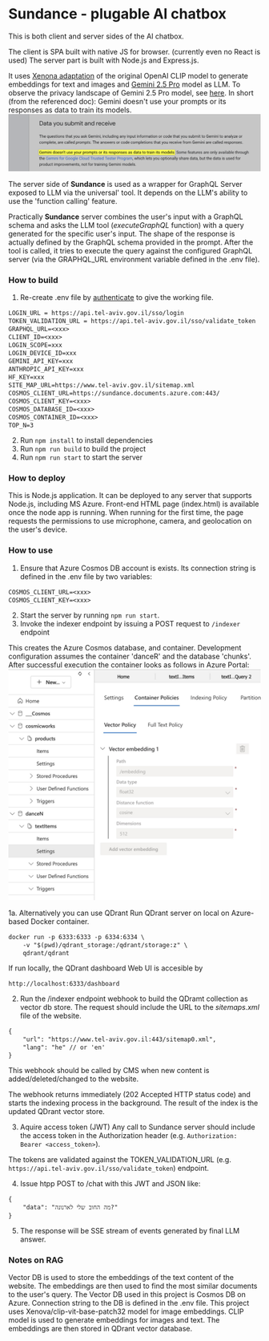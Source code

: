 # Sundance - plugable AI chatbox
This is both client and server sides of the AI chatbox.

The client is SPA built with native JS for browser. (currently even no React is used)
The server part is built with Node.js and Express.js. 

It uses [Xenona adaptation](https://huggingface.co/Xenova/clip-vit-base-patch32) of the original OpenAI CLIP model to generate embeddings for text and images and [Gemini 2.5 Pro](https://cloud.google.com/vertex-ai/generative-ai/docs/models/gemini/2-5-pro) model as LLM. To observe the privacy landscape of Gemini 2.5 Pro model, see [here](https://cloud.google.com/gemini/docs/discover/data-governance). In short (from the referenced doc): 
Gemini doesn't use your prompts or its responses as data to train its models.
![alt text](image-1.png)

The server side of **Sundance** is used as a wrapper for GraphQL Server exposed to LLM via the universal' tool. 
It depends on the LLM's ability to use the 'function calling' feature.

Practically **Sundance** server combines the user's input with a GraphQL schema and asks the LLM tool (*executeGraphQL* function) with a query generated for the specific user's input. The shape of the response is actually defined by the GraphQL schema provided in the prompt. After the tool is called, it tries to execute the query against the configured GraphQL server (via the GRAPHQL_URL environment variable defined in the .env file).

### How to build
1. Re-create .env file by [authenticate](https://onedrive.live.com/?id=f7fcac94e18e43af8ed195c15f222c9b&cid=AAB8403F89EC60E6) to give the working file.
```
LOGIN_URL = https://api.tel-aviv.gov.il/sso/login
TOKEN_VALIDATION_URL = https://api.tel-aviv.gov.il/sso/validate_token
GRAPHQL_URL=<xxx>
CLIENT_ID=<xxx>
LOGIN_SCOPE=xxx
LOGIN_DEVICE_ID=xxx
GEMINI_API_KEY=xxx
ANTHROPIC_API_KEY=xxx
HF_KEY=xxx
SITE_MAP_URL=https://www.tel-aviv.gov.il/sitemap.xml
COSMOS_CLIENT_URL=https://sundance.documents.azure.com:443/
COSMOS_CLIENT_KEY=<xxx>
COSMOS_DATABASE_ID=<xxx>
COSMOS_CONTAINER_ID=<xxx>
TOP_N=3
```
2. Run `npm install` to install dependencies
3. Run `npm run build` to build the project
4. Run `npm run start` to start the server 

### How to deploy
This is Node.js application. It can be deployed to any server that supports Node.js, including MS Azure.
Front-end HTML page (index.html) is available once the node app is running.
When running for the first time, the page requests the permissions to use microphone, camera, and geolocation on the user's device. 

### How to use
1. Ensure that Azure Cosmos DB account is exists.
Its connection string is defined in the .env file by two variables: 
```
COSMOS_CLIENT_URL=<xxx>
COSMOS_CLIENT_KEY=<xxx>
```
2. Start the server by running `npm run start`.
3. Invoke the indexer endpoint by issuing a POST request to `/indexer` endpoint

This creates the Azure Cosmos database, and container. Development configuration assumes the container 'danceR' and the database 'chunks'.
After successful execution the container looks as follows in Azure Portal:
![alt text](image.png)

1a. Alternatively you can use QDrant Run QDrant server on local on Azure-based Docker container.
```
docker run -p 6333:6333 -p 6334:6334 \
    -v "$(pwd)/qdrant_storage:/qdrant/storage:z" \
    qdrant/qdrant
```
If run locally, the QDrant dashboard Web UI is accesible by
```
http://localhost:6333/dashboard
```
2. Run the /indexer endpoint webhook to build the QDramt collection as vector db store. The request should include the URL to the *sitemaps.xml* file of the website.
```
{
    "url": "https://www.tel-aviv.gov.il:443/sitemap0.xml",
    "lang": "he" // or 'en'
}
```

This webhook should be called by CMS when new content is added/deleted/changed to the website.

The webhook returns immediately (202 Accepted HTTP status code) and starts the indexing process in the background. The result of the index is the updated QDrant vector store.

3. Aquire access token (JWT) Any call to Sundance server should include the access token in the Authorization header (e.g. `Authorization: Bearer <access_token>`).

The tokens are validated against the TOKEN_VALIDATION_URL (e.g. `https://api.tel-aviv.gov.il/sso/validate_token`) endpoint.

4. Issue htpp POST to /chat with this JWT and JSON like:
```
{
    "data": "מה החוב שלי לארנונה?"
} 
```

5. The response will be SSE stream of events generated by final LLM answer.

### Notes on RAG
Vector DB is used to store the embeddings of the text content of the website. The embeddings are then used to find the most similar documents to the user's query.
The Vector DB used in this project is Cosmos DB on Azure. Connection string to the DB is defined in the .env file.
This project uses Xenova/clip-vit-base-patch32 model for image embeddings. CLIP model is used to generate embeddings for images and text. The embeddings are then stored in QDrant vector database.

